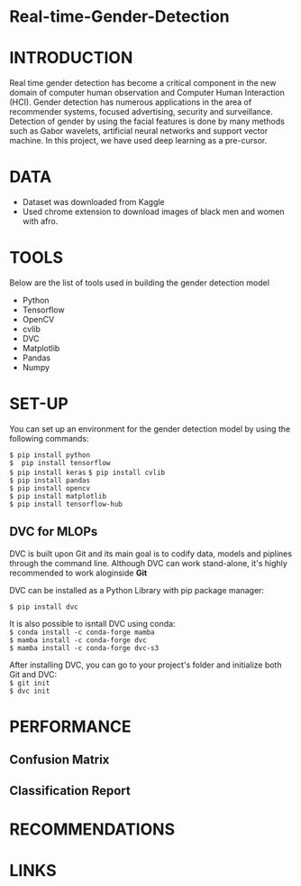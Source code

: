 # Real-time-Gender-Detection

# INTRODUCTION
Real time gender detection has become a critical component in the new domain of computer human observation and Computer Human Interaction (HCI). Gender detection has numerous applications in the area of recommender systems, focused advertising, security and surveillance. Detection of gender by using the facial features is done by many methods such as Gabor wavelets, artificial neural networks and support vector machine.
In this project, we have used deep learning as a pre-cursor.
<br>

# DATA
- Dataset was downloaded from Kaggle
- Used chrome extension to download images of black men and women with afro.



# TOOLS
Below are the list of tools used in building the gender detection model

* Python
* Tensorflow
* OpenCV
* cvlib
* DVC
* Matplotlib
* Pandas
* Numpy

# SET-UP

You can set up an environment for the gender detection model by using the following commands:

`$ pip install python`<br>
`$  pip install tensorflow` <br>
`$ pip install keras`
`$ pip install cvlib`<br>
`$ pip install pandas` <br>
`$ pip install opencv`<br>
`$ pip install matplotlib`<br>
`$ pip install tensorflow-hub`

## DVC for MLOPs

DVC is built upon Git and its main goal is to codify data, models and piplines through the command line. Although DVC can work stand-alone, it's highly recommended to work aloginside <strong>Git</strong>

DVC can be installed as a Python Library with pip package manager:

`$ pip install dvc` <br>

It is also possible to isntall DVC using conda:<br>
`$ conda install -c conda-forge mamba`<br>
`$ mamba install -c conda-forge dvc`<br>
`$ mamba install -c conda-forge dvc-s3`<br>

After installing DVC, you can go to your project's folder and initialize both Git and DVC: <br>
`$ git init`<br>
`$ dvc init`



# PERFORMANCE

## Confusion Matrix

## Classification Report



# RECOMMENDATIONS
# LINKS